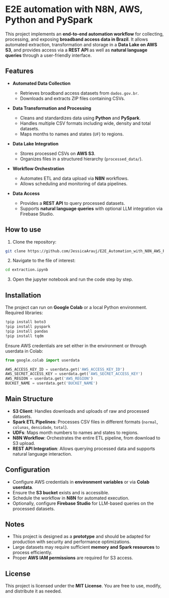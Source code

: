 # E2E automation with N8N, AWS, Python and PySpark

This project implements an **end-to-end automation workflow** for collecting, processing, and exposing **broadband access data in Brazil**. It allows automated extraction, transformation and storage in a **Data Lake on AWS S3**, and provides access via a **REST API** as well as **natural language queries** through a user-friendly interface.

## Features

- **Automated Data Collection**  
  - Retrieves broadband access datasets from `dados.gov.br`.  
  - Downloads and extracts ZIP files containing CSVs.  

- **Data Transformation and Processing**  
  - Cleans and standardizes data using **Python** and **PySpark**.  
  - Handles multiple CSV formats including wide, density and total datasets.  
  - Maps months to names and states (`UF`) to regions.  

- **Data Lake Integration**  
  - Stores processed CSVs on **AWS S3**.  
  - Organizes files in a structured hierarchy (`processed_data/`).  

- **Workflow Orchestration**  
  - Automates ETL and data upload via **N8N** workflows.  
  - Allows scheduling and monitoring of data pipelines.  

- **Data Access**  
  - Provides a **REST API** to query processed datasets.  
  - Supports **natural language queries** with optional LLM integration via Firebase Studio.
 
## How to use

1. Clone the repository:

```bash
git clone https://github.com/JessicaArauj/E2E_Automation_with_N8N_AWS_Python_and_PySpark
```

2. Navigate to the file of interest:

```bash
cd extraction.ipynb
```

3. Open the jupyter notebook and run the code step by step.

## Installation

The project can run on **Google Colab** or a local Python environment. Required libraries:

```bash
!pip install boto3
!pip install pyspark
!pip install pandas
!pip install tqdm
````
Ensure AWS credentials are set either in the environment or through userdata in Colab:

```python
from google.colab import userdata

AWS_ACCESS_KEY_ID = userdata.get('AWS_ACCESS_KEY_ID')
AWS_SECRET_ACCESS_KEY = userdata.get('AWS_SECRET_ACCESS_KEY')
AWS_REGION = userdata.get('AWS_REGION')
BUCKET_NAME = userdata.get('BUCKET_NAME')
````

## Main Structure

- **S3 Client**: Handles downloads and uploads of raw and processed datasets.
- **Spark ETL Pipelines**: Processes CSV files in different formats (`normal`, `colunas`, `densidade`, `total`).
- **UDFs**: Maps month numbers to names and states to regions.
- **N8N Workflow**: Orchestrates the entire ETL pipeline, from download to S3 upload.
- **REST API Integration**: Allows querying processed data and supports natural language interaction.

## Configuration

- Configure AWS credentials in **environment variables** or via **Colab userdata**.
- Ensure the **S3 bucket** exists and is accessible.
- Schedule the workflow in **N8N** for automated execution.
- Optionally, configure **Firebase Studio** for LLM-based queries on the processed datasets.

## Notes

- This project is designed as a **prototype** and should be adapted for production with security and performance optimizations.
- Large datasets may require sufficient **memory and Spark resources** to process efficiently.
- Proper **AWS IAM permissions** are required for S3 access.

## License

This project is licensed under the **MIT License**. You are free to use, modify, and distribute it as needed.


